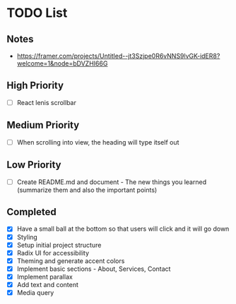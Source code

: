 # TODO List

## Notes

- https://framer.com/projects/Untitled--jt3Szjpe0R6vNNS9lvGK-idER8?welcome=1&node=bDVZHI66G

## High Priority

- [ ] React lenis scrollbar

## Medium Priority

- [ ] When scrolling into view, the heading will type itself out

## Low Priority

- [ ] Create README.md and document - The new things you learned (summarize them and also the important points)

## Completed

- [x] Have a small ball at the bottom so that users will click and it will go down
- [x] Styling
- [x] Setup initial project structure
- [x] Radix UI for accessibility
- [x] Theming and generate accent colors
- [x] Implement basic sections - About, Services, Contact
- [x] Implement parallax
- [x] Add text and content
- [x] Media query
